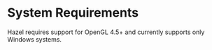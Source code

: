 # System Requirements

Hazel requires support for OpenGL 4.5+ and currently supports only Windows systems.
